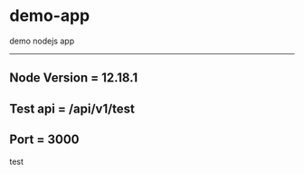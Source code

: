 # demo-app
demo nodejs app

---------------------------

Node Version = 12.18.1
----------------------

Test api =  /api/v1/test
------------------------

Port = 3000
------------
test
